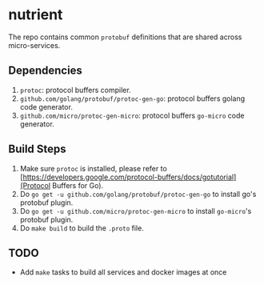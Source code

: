 # nutrient

The repo contains common `protobuf` definitions that are shared across micro-services. 

## Dependencies 

1. `protoc`: protocol buffers compiler.
2. `github.com/golang/protobuf/protoc-gen-go`: protocol buffers golang code generator.
3. `github.com/micro/protoc-gen-micro`: protocol buffers `go-micro` code generator. 

## Build Steps

1. Make sure `protoc` is installed, please refer to [https://developers.google.com/protocol-buffers/docs/gotutorial](Protocol Buffers for Go).
2. Do `go get -u github.com/golang/protobuf/protoc-gen-go` to install go's protobuf plugin. 
3. Do `go get -u github.com/micro/protoc-gen-micro` to install `go-micro`'s protobuf plugin.
4. Do `make build` to build the `.proto` file. 

## TODO

* Add `make` tasks to build all services and docker images at once
